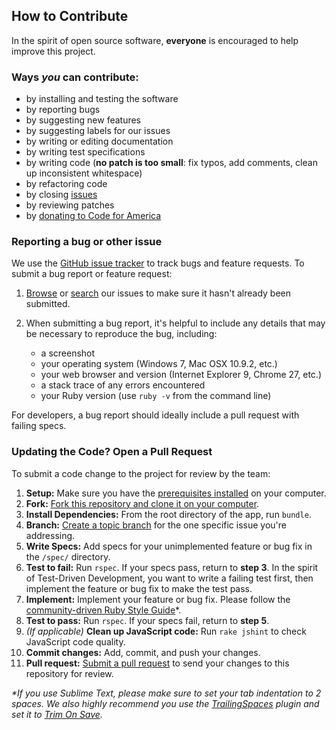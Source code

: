 ## How to Contribute
In the spirit of open source software, **everyone** is encouraged to help
improve this project.

### Ways *you* can contribute:
* by installing and testing the software
* by reporting bugs
* by suggesting new features
* by suggesting labels for our issues
* by writing or editing documentation
* by writing test specifications
* by writing code (**no patch is too small**: fix typos, add comments, clean up
  inconsistent whitespace)
* by refactoring code
* by closing [issues][issue_tracker]
* by reviewing patches
* by [donating to Code for America][donate]

### Reporting a bug or other issue
We use the [GitHub issue tracker][issue_tracker] to track bugs and feature
requests. To submit a bug report or feature request:

1. [Browse][issue_tracker] or [search][issue_search] our issues to make sure
it hasn't already been submitted.

2. When submitting a bug report, it's helpful to include any details that may
be necessary to reproduce the bug, including:

    - a screenshot
    - your operating system (Windows 7, Mac OSX 10.9.2, etc.)
    - your web browser and version (Internet Explorer 9, Chrome 27, etc.)
    - a stack trace of any errors encountered
    - your Ruby version (use `ruby -v` from the command line)

For developers, a bug report should ideally include a pull request with
failing specs.

### Updating the Code? Open a Pull Request
To submit a code change to the project for review by the team:

1. **Setup:** Make sure you have the [prerequisites installed][prerequisites]
on your computer.
1. **Fork:** [Fork this repository and clone it on your computer][fork].
2. **Install Dependencies:** From the root directory of the app, run `bundle`.
3. **Branch:** [Create a topic branch][branch] for the one specific issue
you're addressing.
4. **Write Specs:** Add specs for your unimplemented feature or bug fix in the
`/spec/` directory.
5. **Test to fail:** Run `rspec`. If your specs pass, return to **step 3**.
In the spirit of Test-Driven Development, you want to write a failing test
first, then implement the feature or bug fix to make the test pass.
6. **Implement:** Implement your feature or bug fix. Please follow the
[community-driven Ruby Style Guide][style_guide]*.
7. **Test to pass:** Run `rspec`. If your specs fail, return to **step 5**.
8. _(If applicable)_ **Clean up JavaScript code:** Run `rake jshint` to check
JavaScript code quality.
9. **Commit changes:** Add, commit, and push your changes.
10. **Pull request:** [Submit a pull request][pr] to send your changes to this
repository for review.

_*If you use Sublime Text, please make sure to set your tab indentation to 2
spaces. We also highly recommend you use the [TrailingSpaces][trailing_spaces]
plugin and set it to [Trim On Save][trim_on_save]._

[donate]: http://codeforamerica.org/support-us/
[issue_tracker]: https://github.com/smcgov/SMC-Connect/issues
[issue_search]: https://github.com/smcgov/SMC-Connect/search?ref=cmdform&type=Issues
[prerequisites]: https://github.com/smcgov/SMC-Connect#prerequisites
[fork]: http://help.github.com/fork-a-repo/
[branch]: https://help.github.com/articles/fork-a-repo#create-branches
[style_guide]: https://github.com/bbatsov/ruby-style-guide
[pr]: http://help.github.com/send-pull-requests/
[trailing_spaces]: https://github.com/SublimeText/TrailingSpaces
[trim_on_save]: https://github.com/SublimeText/TrailingSpaces#trim-on-save

